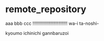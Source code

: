 # remote_repository







aaa bbb ccc !!!!!!!!!!!!!!!!!!!!!!!!!!!
wa-i ta-noshi-



kyoumo ichinichi gannbaruzoi
